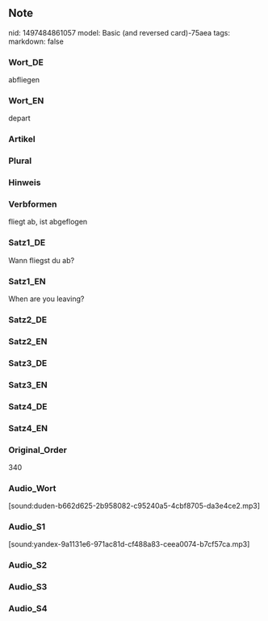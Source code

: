 ## Note
nid: 1497484861057
model: Basic (and reversed card)-75aea
tags: 
markdown: false

### Wort_DE
abfliegen

### Wort_EN
depart

### Artikel


### Plural


### Hinweis


### Verbformen
fliegt ab, ist abgeflogen

### Satz1_DE
Wann fliegst du ab?

### Satz1_EN
When are you leaving?

### Satz2_DE


### Satz2_EN


### Satz3_DE


### Satz3_EN


### Satz4_DE


### Satz4_EN


### Original_Order
340

### Audio_Wort
[sound:duden-b662d625-2b958082-c95240a5-4cbf8705-da3e4ce2.mp3]

### Audio_S1
[sound:yandex-9a1131e6-971ac81d-cf488a83-ceea0074-b7cf57ca.mp3]

### Audio_S2


### Audio_S3


### Audio_S4


